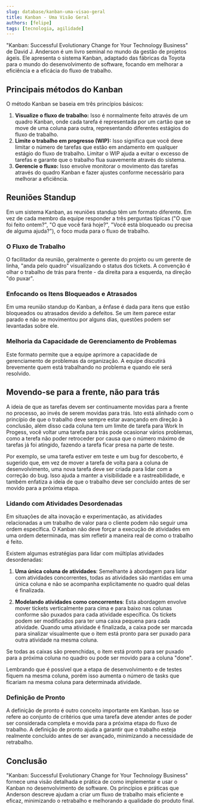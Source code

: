 ```yaml
---
slug: database/kanban-uma-visao-geral
title: Kanban - Uma Visão Geral
authors: [felipe]
tags: [tecnologia, agilidade]
---
```


"Kanban: Successful Evolutionary Change for Your Technology Business" de David J. Anderson é um livro seminal no mundo da gestão de projetos ágeis. Ele apresenta o sistema Kanban, adaptado das fábricas da Toyota para o mundo do desenvolvimento de software, focando em melhorar a eficiência e a eficácia do fluxo de trabalho.

## Principais métodos do Kanban

O método Kanban se baseia em três princípios básicos:

1. **Visualize o fluxo de trabalho:** Isso é normalmente feito através de um quadro Kanban, onde cada tarefa é representada por um cartão que se move de uma coluna para outra, representando diferentes estágios do fluxo de trabalho.
2. **Limite o trabalho em progresso (WIP):** Isso significa que você deve limitar o número de tarefas que estão em andamento em qualquer estágio do fluxo de trabalho. Limitar o WIP ajuda a evitar o excesso de tarefas e garante que o trabalho flua suavemente através do sistema.
3. **Gerencie o fluxo:** Isso envolve monitorar o movimento das tarefas através do quadro Kanban e fazer ajustes conforme necessário para melhorar a eficiência.

## Reuniões Standup

Em um sistema Kanban, as reuniões standup têm um formato diferente. Em vez de cada membro da equipe responder a três perguntas típicas ("O que foi feito ontem?", "O que você fará hoje?", "Você está bloqueado ou precisa de alguma ajuda?"), o foco muda para o fluxo de trabalho.

### O Fluxo de Trabalho

O facilitador da reunião, geralmente o gerente do projeto ou um gerente de linha, "anda pelo quadro" visualizando o status dos tickets. A convenção é olhar o trabalho de trás para frente - da direita para a esquerda, na direção "do puxar".

### Enfocando os Itens Bloqueados e Atrasados

Em uma reunião standup do Kanban, a ênfase é dada para itens que estão bloqueados ou atrasados devido a defeitos. Se um item parece estar parado e não se movimentou por alguns dias, questões podem ser levantadas sobre ele.

### Melhoria da Capacidade de Gerenciamento de Problemas

Este formato permite que a equipe aprimore a capacidade de gerenciamento de problemas da organização. A equipe discutirá brevemente quem está trabalhando no problema e quando ele será resolvido.

## Movendo-se para a frente, não para trás

A ideia de que as tarefas devem ser continuamente movidas para a frente no processo, ao invés de serem movidas para trás. Isto está alinhado com o princípio de que o trabalho deve sempre estar avançando em direção à conclusão, além disso cada coluna tem um limite de tarefa para Work In Progess, você voltar uma tarefa para trás pode ocasionar vários problemas, como a terefa não poder retroceder por causa que o número máximo de tarefas já foi atingido, fazendo a tarefa ficar presa na parte de teste.

Por exemplo, se uma tarefa estiver em teste e um bug for descoberto, é sugerido que, em vez de mover a tarefa de volta para a coluna de desenvolvimento, uma nova tarefa deve ser criada para lidar com a correção do bug. Isso ajuda a manter a visibilidade e a rastreabilidade, e também enfatiza a ideia de que o trabalho deve ser concluído antes de ser movido para a próxima etapa.

### Lidando com Atividades Desordenadas

Em situações de alta inovação e experimentação, as atividades relacionadas a um trabalho de valor para o cliente podem não seguir uma ordem específica. O Kanban não deve forçar a execução de atividades em uma ordem determinada, mas sim refletir a maneira real de como o trabalho é feito.

Existem algumas estratégias para lidar com múltiplas atividades desordenadas:

1. **Uma única coluna de atividades**: Semelhante à abordagem para lidar com atividades concorrentes, todas as atividades são mantidas em uma única coluna e não se acompanha explicitamente no quadro qual delas é finalizada.

2. **Modelando atividades como concorrentes**: Esta abordagem envolve mover tickets verticalmente para cima e para baixo nas colunas conforme são puxados para cada atividade específica. Os tickets podem ser modificados para ter uma caixa pequena para cada atividade. Quando uma atividade é finalizada, a caixa pode ser marcada para sinalizar visualmente que o item está pronto para ser puxado para outra atividade na mesma coluna.

Se todas as caixas são preenchidas, o item está pronto para ser puxado para a próxima coluna no quadro ou pode ser movido para a coluna "done".

Lembrando que é possível que a etapa de desenvolvimento e de testes fiquem na mesma coluna, porém isso aumenta o número de tasks que ficariam na mesma coluna para determinada atividade.

### Definição de Pronto

A definição de pronto é outro conceito importante em Kanban. Isso se refere ao conjunto de critérios que uma tarefa deve atender antes de poder ser considerada completa e movida para a próxima etapa do fluxo de trabalho. A definição de pronto ajuda a garantir que o trabalho esteja realmente concluído antes de ser avançado, minimizando a necessidade de retrabalho.

## Conclusão

"Kanban: Successful Evolutionary Change for Your Technology Business" fornece uma visão detalhada e prática de como implementar e usar o Kanban no desenvolvimento de software. Os princípios e práticas que Anderson descreve ajudam a criar um fluxo de trabalho mais eficiente e eficaz, minimizando o retrabalho e melhorando a qualidade do produto final.